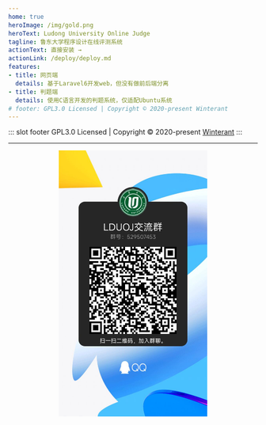 ```yaml
---
home: true
heroImage: /img/gold.png
heroText: Ludong University Online Judge
tagline: 鲁东大学程序设计在线评测系统
actionText: 直接安装 →
actionLink: /deploy/deploy.md
features:
- title: 网页端
  details: 基于Laravel6开发web，但没有做前后端分离
- title: 判题端
  details: 使用C语言开发的判题系统，仅适配Ubuntu系统
# footer: GPL3.0 Licensed | Copyright © 2020-present Winterant
---
```


::: slot footer
GPL3.0 Licensed | Copyright © 2020-present [Winterant](https://github.com/winterant)
:::

---

<div align="center">
<img src="./img/qqgroup.jpg" width="300">
</div>
